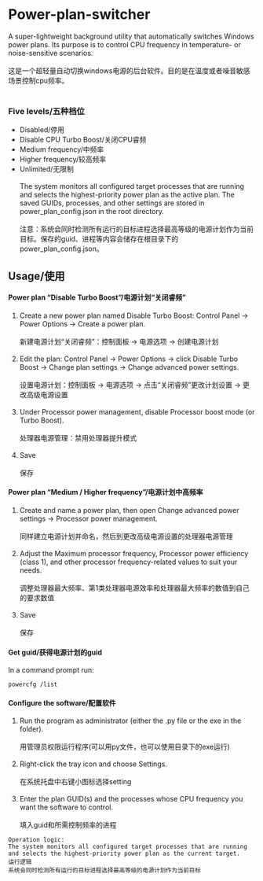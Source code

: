 # Power-plan-switcher
A super-lightweight background utility that automatically switches Windows power plans. Its purpose is to control CPU frequency in temperature- or noise-sensitive scenarios.<br></br>
这是一个超轻量自动切换windows电源的后台软件。目的是在温度或者噪音敏感场景控制cpu频率。<br></br>
### Five levels/五种档位
- Disabled/停用
- Disable CPU Turbo Boost/关闭CPU睿频
- Medium frequency/中频率
- Higher frequency/较高频率
- Unlimited/无限制 <br></br>
The system monitors all configured target processes that are running and selects the highest-priority power plan as the active plan. The saved GUIDs, processes, and other settings are stored in power_plan_config.json in the root directory.<br></br>
注意：系统会同时检测所有运行的目标进程选择最高等级的电源计划作为当前目标。保存的guid、进程等内容会储存在根目录下的power_plan_config.json。

## Usage/使用
#### Power plan “Disable Turbo Boost”/电源计划“关闭睿频”
1. Create a new power plan named Disable Turbo Boost: Control Panel → Power Options → Create a power plan.<br></br>新建电源计划“关闭睿频”：控制面板 → 电源选项 → 创建电源计划<br></br>
2. Edit the plan: Control Panel → Power Options → click Disable Turbo Boost → Change plan settings → Change advanced power settings.<br></br>设置电源计划：控制面板 → 电源选项 → 点击“关闭睿频”更改计划设置 → 更改高级电源设置<br></br>
3. Under Processor power management, disable Processor boost mode (or Turbo Boost).<br></br>处理器电源管理：禁用处理器提升模式<br></br>
4. Save<br></br>保存

#### Power plan “Medium / Higher frequency”/电源计划中高频率
1. Create and name a power plan, then open Change advanced power settings → Processor power management.<br></br>同样建立电源计划并命名，然后到更改高级电源设置的处理器电源管理<br></br>
2. Adjust the Maximum processor frequency, Processor power efficiency (class 1), and other processor frequency-related values to suit your needs.<br></br>调整处理器最大频率、第1类处理器电源效率和处理器最大频率的数值到自己的要求数值<br></br>
3. Save<br></br>保存

#### Get guid/获得电源计划的guid
In a command prompt run:
```
powercfg /list
```

#### Configure the software/配置软件
1. Run the program as administrator (either the .py file or the exe in the folder).<br></br>用管理员权限运行程序(可以用py文件，也可以使用目录下的exe运行)<br></br>
2. Right-click the tray icon and choose Settings.<br></br>在系统托盘中右键小图标选择setting<br></br>
3. Enter the plan GUID(s) and the processes whose CPU frequency you want the software to control.<br></br>填入guid和所需控制频率的进程
```
Operation logic:
The system monitors all configured target processes that are running and selects the highest-priority power plan as the current target.
运行逻辑
系统会同时检测所有运行的目标进程选择最高等级的电源计划作为当前目标
```
